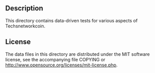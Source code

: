 Description
------------

This directory contains data-driven tests for various aspects of Techsnetworkcoin.

License
--------

The data files in this directory are distributed under the MIT software
license, see the accompanying file COPYING or
http://www.opensource.org/licenses/mit-license.php.

